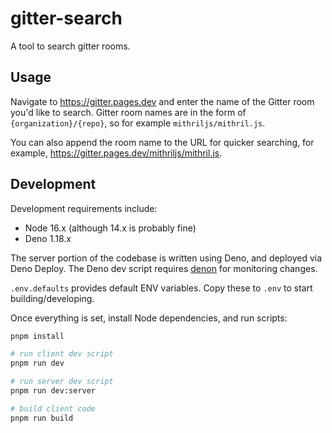 # gitter-search

A tool to search gitter rooms.

## Usage

Navigate to https://gitter.pages.dev and enter the name of the Gitter room you'd like to search. Gitter room names are in the form of `{organization}/{repo}`, so for example `mithriljs/mithril.js`.

You can also append the room name to the URL for quicker searching, for example, https://gitter.pages.dev/mithriljs/mithril.js.

## Development

Development requirements include:

* Node 16.x (although 14.x is probably fine)
* Deno 1.18.x

The server portion of the codebase is written using Deno, and deployed via Deno Deploy. The Deno dev script requires [denon](https://github.com/denosaurs/denon) for monitoring changes.

`.env.defaults` provides default ENV variables. Copy these to `.env` to start building/developing.

Once everything is set, install Node dependencies, and run scripts:

```bash
pnpm install

# run client dev script
pnpm run dev

# run server dev script
pnpm run dev:server

# build client code
pnpm run build
```